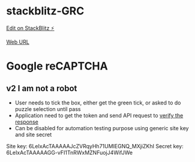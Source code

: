 # stackblitz-GRC

[Edit on StackBlitz ⚡️](https://stackblitz.com/edit/web-platform-yf8ehx)

[Web URL](https://web-platform-yf8ehx.stackblitz.io)

# Google reCAPTCHA
## v2 I am not a robot
* User needs to tick the box, either get the green tick, or asked to do puzzle selection until pass
* Application need to get the token and send API request to [verify the response](https://developers.google.com/recaptcha/docs/verify)
* Can be disabled for automation testing purpose using generic site key and site secret

Site key: 6LeIxAcTAAAAAJcZVRqyHh71UMIEGNQ_MXjiZKhI
Secret key: 6LeIxAcTAAAAAGG-vFI1TnRWxMZNFuojJ4WifJWe

## 


